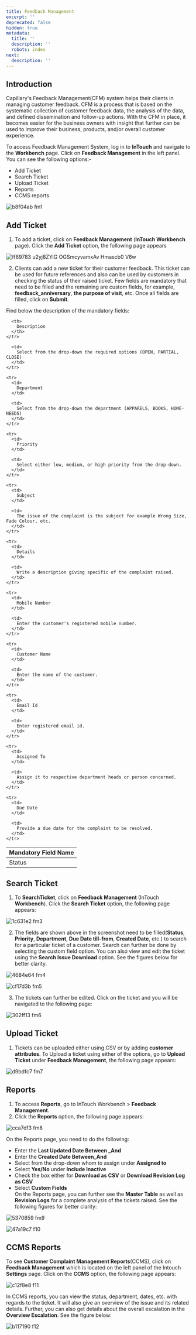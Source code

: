 ```yaml
---
title: Feedback Management
excerpt: ''
deprecated: false
hidden: true
metadata:
  title: ''
  description: ''
  robots: index
next:
  description: ''
---
```

## Introduction

Capillary's Feedback Management(CFM) system helps their clients in managing customer feedback. CFM is a process that is based on the systematic collection of customer feedback data, the analysis of the data, and defined dissemination and follow-up actions. With the CFM in place, it becomes easier for the business owners with insight that further can be used to improve their business, products, and/or overall customer experience.

To access Feedback Management System, log in to **InTouch** and navigate to the **Workbench** page. Click on **Feedback Management** in the left panel. You can see the following options:-

* Add Ticket
* Search Ticket
* Upload Ticket
* Reports
* CCMS reports 

![b8f04ab fm1](https://files.readme.io/b8f04ab-fm1.png)

## Add Ticket

1. To add a ticket, click on **Feedback Management** (**InTouch Workbench** page). Click the **Add Ticket** option, the following page appears

![ff69783 u2yj8ZYiG OGSmcyvamxAv Hmascb0 V6w](https://files.readme.io/ff69783-u2yj8ZYiG-OGSmcyvamxAv_Hmascb0_V6w.png)

2. Clients can add a new ticket for their customer feedback. This ticket can be used for future references and also can be used by customers in checking the status of their raised ticket. Few fields are mandatory that need to be filled and the remaining are custom fields, for example, **feedback\_anniversary**, **the purpose of visit**, etc. Once all fields are filled, click on **Submit**.

Find below the description of the mandatory fields:

<Table align={["left","left"]}>
  <thead>
    <tr>
      <th>
        Mandatory Field Name
      </th>

      <th>
        Description
      </th>
    </tr>
  </thead>

  <tbody>
    <tr>
      <td>
        Status
      </td>

      <td>
        Select from the drop-down the required options (OPEN, PARTIAL, CLOSE)
      </td>
    </tr>

    <tr>
      <td>
        Department
      </td>

      <td>
        Select from the drop-down the department (APPARELS, BOOKS, HOME-NEEDS)
      </td>
    </tr>

    <tr>
      <td>
        Priority
      </td>

      <td>
        Select either low, medium, or high priority from the drop-down.
      </td>
    </tr>

    <tr>
      <td>
        Subject
      </td>

      <td>
        The issue of the complaint is the subject for example Wrong Size, Fade Colour, etc.
      </td>
    </tr>

    <tr>
      <td>
        Details
      </td>

      <td>
        Write a description giving specific of the complaint raised.
      </td>
    </tr>

    <tr>
      <td>
        Mobile Number
      </td>

      <td>
        Enter the customer's registered mobile number.
      </td>
    </tr>

    <tr>
      <td>
        Customer Name
      </td>

      <td>
        Enter the name of the customer.
      </td>
    </tr>

    <tr>
      <td>
        Email Id
      </td>

      <td>
        Enter registered email id.
      </td>
    </tr>

    <tr>
      <td>
        Assigned To
      </td>

      <td>
        Assign it to respective department heads or person concerned.
      </td>
    </tr>

    <tr>
      <td>
        Due Date
      </td>

      <td>
        Provide a due date for the complaint to be resolved.
      </td>
    </tr>
  </tbody>
</Table>

## Search Ticket

1. To **SearchTicket**, click on **Feedback Management** (InTouch **Workbench**). Click the **Search Ticket** option, the following page appears:

![1c631e2 fm3](https://files.readme.io/1c631e2-fm3.png)

2. The fields are shown above in the screenshot need to be filled(**Status**, **Priority**, **Department**, **Due Date till-from**, **Created Date**, etc.) to search for a particular ticket of a customer. Search can further be done by selecting the custom field option. You can also view and edit the ticket using the **Search Issue Download** option. See the figures below for better clarity.

![4684e64 fm4](https://files.readme.io/4684e64-fm4.png)

![cf17d3b fm5](https://files.readme.io/cf17d3b-fm5.png)

3. The tickets can further be edited. Click on the ticket and you will be navigated to the following page:

![302ff13 fm6](https://files.readme.io/302ff13-fm6.png)

## Upload Ticket

1. Tickets can be uploaded either using CSV or by adding **customer attributes**. To Upload a ticket using either of the options, go to **Upload Ticket** under **Feedback Management**, the following page appears:

![d9bdfc7 fm7](https://files.readme.io/d9bdfc7-fm7.png)

## Reports

1. To access **Reports**, go to InTouch Workbench > **Feedback Management**. 
2. Click the **Reports** option, the following page appears:

![cca7df3 fm8](https://files.readme.io/cca7df3-fm8.png)

On the Reports page, you need to do the following:

* Enter the **Last Updated Date Between \_And**
* Enter the **Created Date Between\_And**
* Select from the drop-down whom to assign under **Assigned to**
* Select **Yes/No** under **Include Inactive**
* Check the box either for **Download as CSV** or **Download Revision Log as CSV**
* Select **Custom Fields**\
  On the Reports page, you can further see the **Master Table** as well as **Revision Logs** for a complete analysis of the tickets raised. See the following figures for better clarity:

![5370859 fm9](https://files.readme.io/5370859-fm9.png)

![47a19c7 f10](https://files.readme.io/47a19c7-f10.png)

## CCMS Reports

To see **Customer Complaint Management Reports**(CCMS), click on **Feedback Management** which is located on the left panel of the Intouch **Settings** page. Click on the **CCMS** option, the following page appears:

![c12f8e8 f11](https://files.readme.io/c12f8e8-f11.png)

In CCMS reports, you can view the status, department, dates, etc. with regards to the ticket. It will also give an overview of the issue and its related details. Further, you can also get details about the overall escalation in the **Overview Escalation**. See the figure below:

![b117190 f12](https://files.readme.io/b117190-f12.png)
